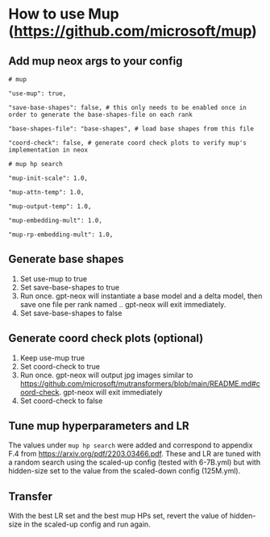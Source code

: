 # How to use Mup (https://github.com/microsoft/mup)

## Add mup neox args to your config

```
# mup

"use-mup": true,

"save-base-shapes": false, # this only needs to be enabled once in order to generate the base-shapes-file on each rank

"base-shapes-file": "base-shapes", # load base shapes from this file

"coord-check": false, # generate coord check plots to verify mup's implementation in neox

# mup hp search

"mup-init-scale": 1.0,

"mup-attn-temp": 1.0,

"mup-output-temp": 1.0,

"mup-embedding-mult": 1.0,

"mup-rp-embedding-mult": 1.0,
```

## Generate base shapes

1. Set use-mup to true
2. Set save-base-shapes to true
3. Run once. gpt-neox will instantiate a base model and a delta model, then save one file per rank named <base-shapes-file>.<rank>. gpt-neox will exit immediately.
4. Set save-base-shapes to false

## Generate coord check plots (optional)

1. Keep use-mup true
2. Set coord-check to true
3. Run once. gpt-neox will output jpg images similar to https://github.com/microsoft/mutransformers/blob/main/README.md#coord-check. gpt-neox will exit immediately
4. Set coord-check to false

## Tune mup hyperparameters and LR

The values under `mup hp search` were added and correspond to appendix F.4 from https://arxiv.org/pdf/2203.03466.pdf. These and LR are tuned with a random search using the scaled-up config (tested with 6-7B.yml) but with hidden-size set to the value from the scaled-down config (125M.yml).

## Transfer

With the best LR set and the best mup HPs set, revert the value of hidden-size in the scaled-up config and run again.
